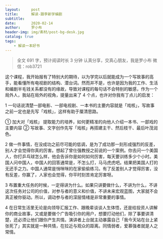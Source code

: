 ```yaml
---
layout:     post
title:      解读-跟李新学编剧
subtitle:   
date:       2020-02-14
author:     罗小布
header-img: img/素材/post-bg-desk.jpg
catalog: true
tags:
    - 解读一本好书
---
```



> 全文 691 字，预计阅读时长 3 分钟
>认真分享，交真心朋友，我是罗小布  微信：rob3721



这个课程，我开始报有了特别大的期待，以为学完以后就能成为一个写故事的高手，能看懂所有电视剧的结构、潜台词。然而并不是，也许是因为我的工作、生活和编剧半毛钱关系都没有的缘故，导致对课程的每句话不会特别的敏感，作为一个局外人，我站在局外的视角，提量出来了 4 个点，也许对你我有丁点儿的启发：

1
一句话说清楚一部电影、一部电视剧、一本书的主要内容就是「戏核」，写故事之前一定也是先写「戏核」，这样有助于厘清思路。

① 加大对「戏核」 提取能力的培养，如何更精准的向他人介绍一本书、一部戏的主要内容
② 写故事、文字创作先写「戏核」再搭建主干、然后枝干、最后叶茂润色。

2
做一件事情，在没成功之前尽可能的低调，是为了成功那一刻形成强烈的反差，别人才会觉得你真的厉害。想起了曾仕强教授之前说的一个案例。你去问一个美国人，你打乒乓球怎么样，他会告诉你是如何如何厉害，每天要训练多少个小时。美国人问中国人，中国人的回答通常是，不怎么打，马马虎虎吧。结果把美国人打的无还手之力。中国人通常是悄咪咪的在家偷偷练习。有了反差别人才觉得厉害，没有反差，你赢了，人家也会觉得，你平时刻苦肯定厉害呀。

3
布置重大任务的时候，一定得讲为什么。如果只讲要做什么，不讲为什么，不讲这次任务对公司的价值，对参与者的意义和价值，不讲未来宏观蓝图，大家就不会真正被你驱动。所以，调动参与者的深层情绪是非常重要的事情。

4
在日常生活里无论是向领导汇报工作、跟晚辈谈谈人生体悟，还是给投资人讲解你的商业故事，又或是要做个广告吸引你的用户，想要打动他们，除了事要讲清楚，还必须让他们跟你产生共情。演讲者上台就主动暴露自己「我今天站在台上紧张死了」其实就是一种共情，在拉近与观众的距离。同情弱者，爱慕强者就是人之常情。